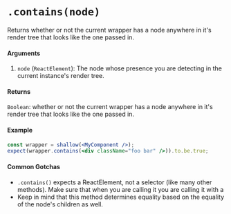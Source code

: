 # `.contains(node)`

Returns whether or not the current wrapper has a node anywhere in it's render tree that looks like
the one passed in.


#### Arguments

1. `node` (`ReactElement`): The node whose presence you are detecting in the current instance's 
render tree. 



#### Returns

`Boolean`: whether or not the current wrapper has a node anywhere in it's render tree that looks 
like the one passed in.



#### Example


```jsx
const wrapper = shallow(<MyComponent />);
expect(wrapper.contains(<div className="foo bar" />)).to.be.true;
```


#### Common Gotchas

- `.contains()` expects a ReactElement, not a selector (like many other methods). Make sure that 
when you are calling it you are calling it with a 
- Keep in mind that this method determines equality based on the equality of the node's children as 
well.
